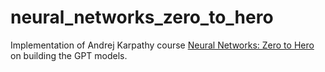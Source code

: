 # neural_networks_zero_to_hero

Implementation of Andrej Karpathy course [Neural Networks: Zero to Hero](https://www.youtube.com/playlist?list=PLAqhIrjkxbuWI23v9cThsA9GvCAUhRvKZ) on building the GPT models.